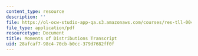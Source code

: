 ```yaml
---
content_type: resource
description: ''
file: https://ol-ocw-studio-app-qa.s3.amazonaws.com/courses/res-tll-004-stem-concept-videos-fall-2013/28afcaf798c470cbb0cc379d7682ff0f_MITRES_TLL-004F13_MmntDist.pdf
file_type: application/pdf
resourcetype: Document
title: Moments of Distributions Transcript
uid: 28afcaf7-98c4-70cb-b0cc-379d7682ff0f
---
```

